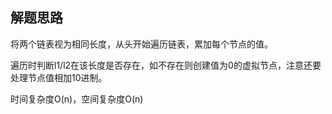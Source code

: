## 解题思路

将两个链表视为相同长度，从头开始遍历链表，累加每个节点的值。

遍历时判断l1/l2在该长度是否存在，如不存在则创建值为0的虚拟节点，注意还要处理节点值相加10进制。

时间复杂度O(n)，空间复杂度O(n)